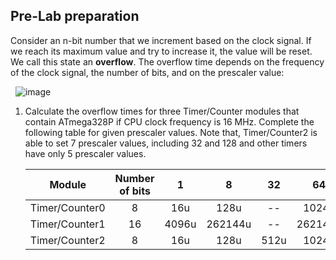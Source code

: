 ## Pre-Lab preparation

Consider an n-bit number that we increment based on the clock signal. If we reach its maximum value and try to increase it, the value will be reset. We call this state an **overflow**. The overflow time depends on the frequency of the clock signal, the number of bits, and on the prescaler value:

&nbsp;
![image](https://user-images.githubusercontent.com/99399676/195170011-2dc4fe96-bca7-4d5e-96dc-58cfee4ba552.png)
&nbsp;

1. Calculate the overflow times for three Timer/Counter modules that contain ATmega328P if CPU clock frequency is 16&nbsp;MHz. Complete the following table for given prescaler values. Note that, Timer/Counter2 is able to set 7 prescaler values, including 32 and 128 and other timers have only 5 prescaler values.

   | **Module** | **Number of bits** | **1** | **8** | **32** | **64** | **128** | **256** | **1024** |
   | :-: | :-: | :-: | :-: | :-: | :-: | :-: | :-: | :-: |
   | Timer/Counter0 | 8  | 16u | 128u | -- | 1024u | -- | 4096u | 16384u |
   | Timer/Counter1 | 16 |   4096u  |   262144u   | -- | 262144u | -- | 1048576u | 41994304u |
   | Timer/Counter2 | 8  |  16u   |   128u   |  512u  | 1024u|  2048u  | 4096u | 16384u |

<a name="part1"></a>
